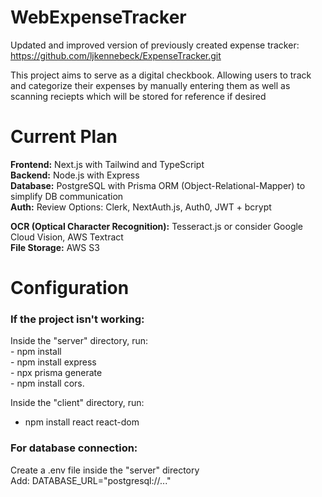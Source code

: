# WebExpenseTracker
Updated and improved version of previously created expense tracker: https://github.com/ljkennebeck/ExpenseTracker.git

This project aims to serve as a digital checkbook. Allowing users to track and categorize their expenses 
by manually entering them as well as scanning reciepts which will be stored for reference if desired


# Current Plan
<b>Frontend:</b> Next.js with Tailwind and TypeScript <br>
<b>Backend:</b> Node.js with Express <br>
<b>Database:</b> PostgreSQL with Prisma ORM (Object-Relational-Mapper) to simplify DB communication <br>
<b>Auth:</b> Review Options: Clerk, NextAuth.js, Auth0, JWT + bcrypt <br>

<b>OCR (Optical Character Recognition):</b> Tesseract.js or consider Google Cloud Vision, AWS Textract <br>
<b>File Storage:</b> AWS S3 <br>

# Configuration
<h3>If the project isn't working:</h3>
  Inside the "server" directory, run: <br>
   - npm install <br>
   - npm install express <br>
   - npx prisma generate <br>
   - npm install cors. <br>

  Inside the "client" directory, run: <br>
   - npm install react react-dom <br>
  
<h3>For database connection:</h3>
  Create a .env file inside the "server" directory <br>
  Add: DATABASE_URL="postgresql://..." <br>
